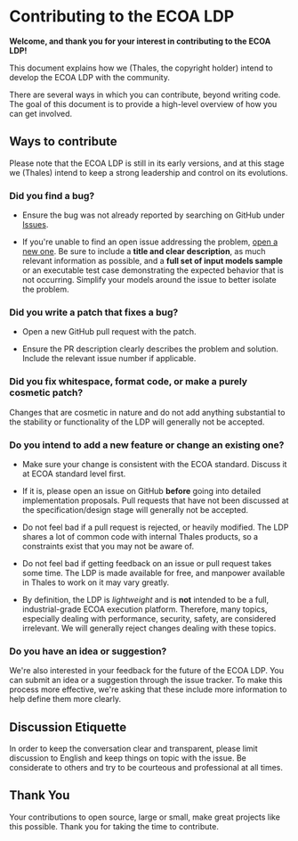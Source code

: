 
# Contributing to the ECOA LDP

**Welcome, and thank you for your interest in contributing to the ECOA LDP!**

This document explains how we (Thales, the copyright holder) intend to develop the ECOA LDP with the community.

There are several ways in which you can contribute, beyond writing code. The goal of this document is to provide a high-level overview of how you can get involved.

## Ways to contribute

Please note that the ECOA LDP is still in its early versions, and at this stage we (Thales) intend to keep a strong leadership and control
on its evolutions.

### **Did you find a bug?**

* Ensure the bug was not already reported by searching on GitHub under [Issues](https://github.com/thalesgroup/ecoa_ldp/issues).

* If you're unable to find an open issue addressing the problem, [open a new one](https://github.com/thalesgroup/ecoa_ldp/issues/new). Be sure to include a **title and clear description**, as much relevant information as possible, and a **full set of input models sample** or an executable test case demonstrating the expected behavior that is not occurring.  Simplify your models around the issue to better isolate the problem.

### **Did you write a patch that fixes a bug?**

* Open a new GitHub pull request with the patch.

* Ensure the PR description clearly describes the problem and solution. Include the relevant issue number if applicable.

### **Did you fix whitespace, format code, or make a purely cosmetic patch?**

Changes that are cosmetic in nature and do not add anything substantial to the stability or functionality of the LDP will generally not be accepted.

### **Do you intend to add a new feature or change an existing one?**

* Make sure your change is consistent with the ECOA standard. Discuss it at ECOA standard level first.

* If it is, please open an issue on GitHub **before** going into detailed implementation proposals. 
Pull requests that have not been discussed at the specification/design stage will generally not be accepted.

* Do not feel bad if a pull request is rejected, or heavily modified. 
The LDP shares a lot of common code with internal Thales products, so a constraints exist that you may not be aware of.

* Do not feel bad if getting feedback on an issue or pull request takes some time. 
The LDP is made available for free, and manpower available in Thales
to work on it may vary greatly.

* By definition, the LDP is _lightweight_ and is **not** intended to be a full, industrial-grade ECOA execution platform. 
Therefore, many topics, especially dealing with performance, security, safety, are considered irrelevant.
We will generally reject changes dealing with these topics. 

### **Do you have an idea or suggestion?**

We're also interested in your feedback for the future of the ECOA LDP. You can submit an idea or a suggestion through the issue tracker. To make this process more effective, we're asking that these include more information to help define them more clearly.

## Discussion Etiquette

In order to keep the conversation clear and transparent, please limit discussion to English and keep things on topic with the issue. Be considerate to others and try to be courteous and professional at all times.

## Thank You

Your contributions to open source, large or small, make great projects like this possible. Thank you for taking the time to contribute.
